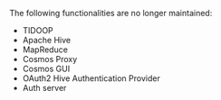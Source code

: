 The following functionalities are no longer maintained:

- TIDOOP
- Apache Hive
- MapReduce
- Cosmos Proxy
- Cosmos GUI
- OAuth2 Hive Authentication Provider
- Auth server

